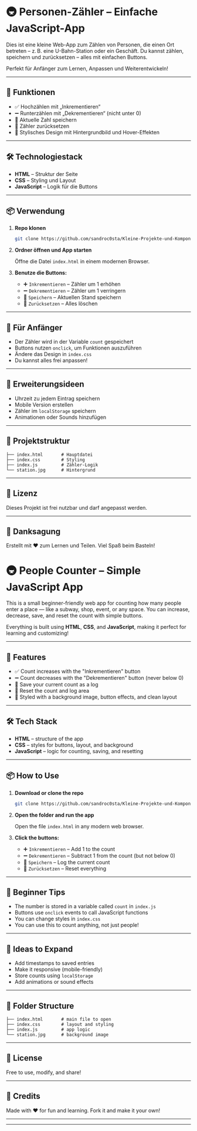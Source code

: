 # 🚇 Personen-Zähler – Einfache JavaScript-App

Dies ist eine kleine Web-App zum Zählen von Personen, die einen Ort betreten – z. B. eine U-Bahn-Station oder ein Geschäft. Du kannst zählen, speichern und zurücksetzen – alles mit einfachen Buttons.

Perfekt für Anfänger zum Lernen, Anpassen und Weiterentwickeln!

---

## 🎯 Funktionen

- ✅ Hochzählen mit „Inkrementieren“  
- ➖ Runterzählen mit „Dekrementieren“ (nicht unter 0)  
- 💾 Aktuelle Zahl speichern  
- 🔁 Zähler zurücksetzen  
- 🎨 Stylisches Design mit Hintergrundbild und Hover-Effekten

---

## 🛠️ Technologiestack

- **HTML** – Struktur der Seite  
- **CSS** – Styling und Layout  
- **JavaScript** – Logik für die Buttons

---

## 📦 Verwendung

1. **Repo klonen**

    ```bash
    git clone https://github.com/sandroc0sta/Kleine-Projekte-und-Komponente.git
    ```

2. **Ordner öffnen und App starten**

    Öffne die Datei `index.html` in einem modernen Browser.

3. **Benutze die Buttons:**

    - ➕ `Inkrementieren` – Zähler um 1 erhöhen  
    - ➖ `Dekrementieren` – Zähler um 1 verringern  
    - 💾 `Speichern` – Aktuellen Stand speichern  
    - 🔁 `Zurücksetzen` – Alles löschen

---

## 👶 Für Anfänger

- Der Zähler wird in der Variable `count` gespeichert  
- Buttons nutzen `onclick`, um Funktionen auszuführen  
- Ändere das Design in `index.css`  
- Du kannst alles frei anpassen!

---

## 🧠 Erweiterungsideen

- Uhrzeit zu jedem Eintrag speichern  
- Mobile Version erstellen  
- Zähler im `localStorage` speichern  
- Animationen oder Sounds hinzufügen

---

## 📁 Projektstruktur

```
├── index.html       # Hauptdatei
├── index.css        # Styling
├── index.js         # Zähler-Logik
└── station.jpg      # Hintergrund
```


---

## 📃 Lizenz

Dieses Projekt ist frei nutzbar und darf angepasst werden.

---

## 🙌 Danksagung

Erstellt mit ❤️ zum Lernen und Teilen. Viel Spaß beim Basteln!

# 🚇 People Counter – Simple JavaScript App

This is a small beginner-friendly web app for counting how many people enter a place — like a subway, shop, event, or any space. You can increase, decrease, save, and reset the count with simple buttons.

Everything is built using **HTML**, **CSS**, and **JavaScript**, making it perfect for learning and customizing!

---

## 🎯 Features

- ✅ Count increases with the "Inkrementieren" button  
- ➖ Count decreases with the "Dekrementieren" button (never below 0)  
- 💾 Save your current count as a log  
- 🔁 Reset the count and log area  
- 🎨 Styled with a background image, button effects, and clean layout

---

## 🛠️ Tech Stack

- **HTML** – structure of the app  
- **CSS** – styles for buttons, layout, and background  
- **JavaScript** – logic for counting, saving, and resetting

---

## 📦 How to Use

1. **Download or clone the repo**

    ```bash
    git clone https://github.com/sandroc0sta/Kleine-Projekte-und-Komponente.git
    ```

2. **Open the folder and run the app**

    Open the file `index.html` in any modern web browser.

3. **Click the buttons:**

    - ➕ `Inkrementieren` – Add 1 to the count  
    - ➖ `Dekrementieren` – Subtract 1 from the count (but not below 0)  
    - 💾 `Speichern` – Log the current count  
    - 🔁 `Zurücksetzen` – Reset everything

---

## 👶 Beginner Tips

- The number is stored in a variable called `count` in `index.js`  
- Buttons use `onclick` events to call JavaScript functions  
- You can change styles in `index.css`  
- You can use this to count anything, not just people!

---

## 🧠 Ideas to Expand

- Add timestamps to saved entries  
- Make it responsive (mobile-friendly)  
- Store counts using `localStorage`  
- Add animations or sound effects

---

## 📁 Folder Structure

```
├── index.html       # main file to open
├── index.css        # layout and styling
├── index.js         # app logic
└── station.jpg      # background image
```




---

## 📃 License

Free to use, modify, and share!

---

## 🙌 Credits

Made with ❤️ for fun and learning. Fork it and make it your own!

---

---


